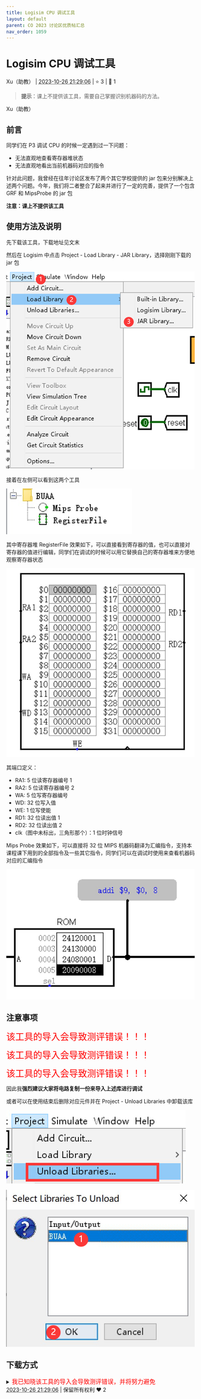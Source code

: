 ```yaml
---
title: Logisim CPU 调试工具
layout: default
parent: CO 2023 讨论区优质帖汇总
nav_order: 1059
---
```

# Logisim CPU 调试工具
<div class="post-info">
<span>Xu（助教）</span>
|
<abbr title="2023-10-26T21:29:06.923102+08:00"><time datetime="2023-10-26T21:29:06.923102+08:00">2023-10-26 21:29:06</time></abbr>
|
<span>⭐️ 3</span>
|
<span>💬️ 1</span>
<br>
<div></div>
</div>

> **提示**：课上不提供该工具，需要自己掌握识别机器码的方法。

<div id="reply-4057" class="reply reply-l0">
<div class="reply-header">
<span>Xu（助教）</span>
</div>
<div class="reply-text">

## 前言

同学们在 P3 调试 CPU 的时候一定遇到过一下问题：

* 无法直观地查看寄存器堆状态
* 无法直观地看出当前机器码对应的指令

针对此问题，我曾经在往年讨论区发布了两个其它学校提供的 jar 包来分别解决上述两个问题。今年，我们将二者整合了起来并进行了一定的完善，提供了一个包含 GRF 和 MipsProbe 的 jar 包

**注意：课上不提供该工具**

## 使用方法及说明

先下载该工具，下载地址见文末

然后在 Logisim 中点击 Project - Load Library - JAR Library，选择刚刚下载的 jar 包

![pic1.png](../assets/2023/1059/pic1.png)

接着在左侧可以看到这两个工具

![pic2.jpg](../assets/2023/1059/pic2.jpg)

其中寄存器堆 RegisterFile 效果如下，可以直接看到寄存器的值，也可以直接对寄存器的值进行编辑，同学们在调试的时候可以用它替换自己的寄存器堆来方便地观察寄存器状态

![pic3.jpg](../assets/2023/1059/pic3.jpg)

其端口定义：

* RA1: 5 位读寄存器编号 1
* RA2: 5 位读寄存器编号 2
* WA: 5 位写寄存器编号
* WD: 32 位写入值
* WE: 1 位写使能
* RD1: 32 位读出值 1
* RD2: 32 位读出值 2
* clk（图中未标出，三角形那个）：1 位时钟信号

Mips Probe 效果如下，可以直接将 32 位 MIPS 机器码翻译为汇编指令，支持本课程课下用到的全部指令及一些其它指令，同学们可以在调试时使用来查看机器码对应的汇编指令

![pic4.jpg](../assets/2023/1059/pic4.jpg)

## 注意事项

<span style="color: red; font-size: 24px">该工具的导入会导致测评错误！！！</span>

<span style="color: red; font-size: 24px">该工具的导入会导致测评错误！！！</span>

<span style="color: red; font-size: 24px">该工具的导入会导致测评错误！！！</span>

因此我**强烈建议大家将电路复制一份来导入上述库进行调试**

或者可以在使用结束后删除对应元件并在 Project - Unload Libraries 中卸载该库

![pic5.png](../assets/2023/1059/pic5.png)

![pic6.png](../assets/2023/1059/pic6.png)

## 下载方式

<details> 
<summary><span style="color: red; font-size: 16px">我已知晓该工具的导入会导致测评错误，并将努力避免</span></summary>
北航云盘：
<a href="https://bhpan.buaa.edu.cn/link/AA95A8A03ADEC843C88C15EA33D149C54D" rel="noreferrer" target="_blank">BUAA-CO-P3-tool.jar</a><small>（<a target="_blank" rel="noopener" href="/images/co-discussions/1059/BUAA-CO-P3-tool.jar">存档</a>）</small>

提取码：V1Qx
</details>



</div>
<div class="reply-footer">
<abbr title="2023-10-26T21:29:06.993522+08:00"><time datetime="2023-10-26T21:29:06.993522+08:00">2023-10-26 21:29:06</time></abbr>
|
<span>保留所有权利</span>
<span class="reply-vote">❤️ 2</span>
</div>
</div>